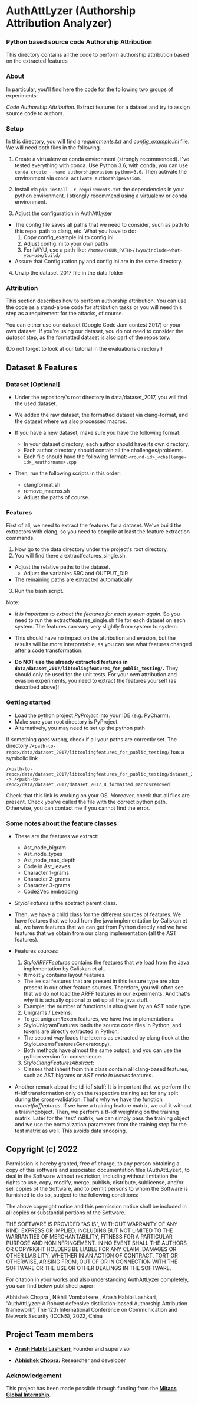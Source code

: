 # AuthAttLyzer (Authorship Attribution Analyzer)





### Python based source code Authorship Attribution 

This directory contains all the code to perform authorship attribution based on the extracted features 

### About

In particular, you'll find here the code for the following two groups of experiments:

*Code Authorship Attribution.* Extract features for a dataset and try to assign source code to authors.

### Setup
In this directory, you will find a *requirements.txt* and *config_example.ini*
file. We will need both files in the following.

1. Create a virtualenv or conda environment (strongly recommended).
I've tested everything with conda. Use Python 3.6, with conda,
you can use ```conda create --name authorshipevasion python=3.6```.
Then activate the environment via ```conda activate authorshipevasion```.

2. Install via ```pip install -r requirements.txt``` the dependencies in your python environment. I strongly recommend using a virtualenv or
conda environment.

3. Adjust the configuration in AuthAttLyzer

  - The config file saves all paths that we need to consider, such as path to this repo, path to clang, etc.
  What you have to do:
      1. Copy config_example.ini to config.ini
      2. Adjust config.ini to your own paths
      3. For IWYU, use a path like: `/home/<YOUR_PATH>/iwyu/include-what-you-use/build/`
  - Assure that Configuration.py and config.ini are in the same directory.

4. Unzip the dataset_2017 file in the data folder


### Attribution
This section describes how to perform authorship attribution.
You can use the code as a stand-alone code for attribution tasks or you will
need this step as a requirement for the attacks, of course.

You can either use our dataset (Google Code Jam contest 2017) or
your own dataset. If you're using our dataset, you do not need to
consider the *dataset* step, as the formatted dataset
is also part of the repository.

(Do not forget to look at our tutorial in the evaluations directory!)

## Dataset & Features

### Dataset [Optional]
- Under the repository's root directory in data/dataset_2017, you will find the
used dataset.
- We added the raw dataset, the formatted dataset via clang-format, and
the dataset where we also processed macros.

- If you have a new dataset, make sure you have the following format:
  - In your dataset directory, each author should have its own directory.
  - Each author directory should contain all the challenges/problems.
  - Each file should have the following format: ```<round-id>_<challenge-id>_<authorname>.cpp```

- Then, run the following scripts in this order:
  - clangformat.sh
  - remove_macros.sh
  - Adjust the paths of course.

### Features
First of all, we need to extract the features for a dataset.
We've build the extractors with clang, so you need to compile at least
the feature extraction commands.

1. Now go to the data directory under the project's root directory.
2. You will find there a extractfeatures_single.sh.
  - Adjust the relative paths to the dataset.
    - Adjust the variables SRC and OUTPUT_DIR
  - The remaining paths are extracted automatically.
3. Run the bash script.

Note:
- *It is important to extract the features for each system again*. So you need
to run the extractfeatures_single.sh file for each dataset on each system.
The features can vary very slightly from system to system.
- This should have no impact on the attribution and evasion, but the results will
be more interpretable, as you can see what features changed after a code transformation.

- **Do NOT use the already extracted features in ```data/dataset_2017/libtoolingfeatures_for_public_testing/```.**
They should only be used for the unit tests. For your own attribution
and evasion experiments, you need to extract the features yourself (as described above)!


### Getting started
- Load the python project *PyProject* into your IDE (e.g. PyCharm).
- Make sure your root directory is PyProject.
- Alternatively, you may need to set up the python path


If something goes wrong, check if all your paths are correctly set.
The directory ```/<path-to-repo>/data/dataset_2017/libtoolingfeatures_for_public_testing/```
has a symbolic link
```
/<path-to-repo>/data/dataset_2017/libtoolingfeatures_for_public_testing/dataset_2017_8_formatted_macrosremoved
-> /<path-to-repo>/data/dataset_2017/dataset_2017_8_formatted_macrosremoved
```
Check that this link is working on your OS. Moreover, check that all files are present.
Check you've called the file with the correct python path.
Otherwise, you can contact me if you cannot find the error.



### Some notes about the feature classes

- These are the features we extract:
  - Ast_node_bigram
  - Ast_node_types
  - Ast_node_max_depth
  - Code in Ast_leaves
  - Character 1-grams
  - Character 2-grams
  - Character 3-grams
  - Code2Vec embedding 

- *StyloFeatures*  is the abstract parent class.
- Then, we have a child class for the different sources of features.
We have features that we load from the java implementation by Caliskan et al.,
we have features that we can get from Python directly and we have features
that we obtain from our clang implementation (all the AST features).
- Features sources:
  1. *StyloARFFFeatures* contains the features that we load from the
  Java implementation by Caliskan et al..
    - It mostly contains layout features.
    - The lexical features that are present in this feature type
    are also present in our other feature sources. Therefore, you will often see
    that we do not load the ARFF features in our experiments.
    And that's why it is actually optional to set up all the java stuff.
    - Example: the number of functions is also given by an AST node type.
  2. Unigrams / Lexems:
    - To get unigram/lexem features, we have two implementations.
    - StyloUnigramFeatures loads the source code files in Python, and tokens
    are directly extracted in Python.
    - The second way loads the lexems as extracted by clang (look at the
    StyloLexemsFeaturesGenerator.py).
    - Both methods have almost the same output, and you can use the python
    version for convenience.
  3. *StyloClangFeaturesAbstract*:
    - Classes that inherit from this class contain all clang-based features,
    such as AST bigrams or *AST code in leaves* features.


- Another remark about the td-idf stuff: It is important that we perform
the tf-idf transformation only on the respective training set for any split
during the cross-validation. That's why we have the function *createtfidffeatures*.
If we have a training feature matrix, we call it without a trainingobject. Then,
we perform a tf-idf weighting on the training matrix. Later for the 'test'
matrix, we can simply pass the training object and we use the normalization
parameters from the training step for the test matrix as well. This avoids
data snooping.


## Copyright (c) 2022 

Permission is hereby granted, free of charge, to any person obtaining a copy of this software and associated documentation files (AuthAttLyzer), to deal in the Software without restriction, including without limitation the rights to use, copy, modify, merge, publish, distribute, sublicense, and/or sell copies of the Software, and to permit persons to whom the Software is furnished to do so, subject to the following conditions:

The above copyright notice and this permission notice shall be included in all copies or substantial portions of the Software.

THE SOFTWARE IS PROVIDED "AS IS", WITHOUT WARRANTY OF ANY KIND, EXPRESS OR IMPLIED, INCLUDING BUT NOT LIMITED TO THE WARRANTIES OF MERCHANTABILITY, FITNESS FOR A PARTICULAR PURPOSE AND NONINFRINGEMENT. IN NO EVENT SHALL THE AUTHORS OR COPYRIGHT HOLDERS BE LIABLE FOR ANY CLAIM, DAMAGES OR OTHER LIABILITY, WHETHER IN AN ACTION OF CONTRACT, TORT OR OTHERWISE, ARISING FROM, OUT OF OR IN CONNECTION WITH THE SOFTWARE OR THE USE OR OTHER DEALINGS IN THE SOFTWARE.
 
For citation in your works and also understanding AuthAttLyzer completely, you can find below published paper:

Abhishek Chopra , Nikhill Vombatkere , Arash Habibi Lashkari, ”AuthAttLyzer: A Robust defensive distillation-based Authorship Attribution framework”, The 12th International Conference on Communication and Network Security (ICCNS), 2022, China


## Project Team members 

* [**Arash Habibi Lashkari:**](http://ahlashkari.com/index.asp) Founder and supervisor

* [**Abhishek Chopra:**](https://github.com/abhishekchopra0907) Researcher and developer



### Acknowledgement 

This project has been made possible through funding from the [**Mitacs Global Internship**](https://www.mitacs.ca/en/programs/globalink/globalink-research-internship). 
